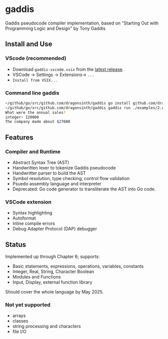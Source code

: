 # gaddis

Gaddis pseudocode compiler implementation, based on "Starting Out with Programming Logic and Design" by Tony Gaddis

## Install and Use

### VScode (recommended)

- Download `gaddis-vscode.vsix` from the [latest release](https://github.com/dragonsinth/gaddis/releases/latest).
- VSCode -> Settings -> Extensions-> `...`
- `Install from VSIX...`

### Command line gaddis

```bash
~/github/go/src/github.com/dragonsinth/gaddis go install github.com/dragonsinth/gaddis/...
~/github/go/src/github.com/dragonsinth/gaddis gaddis run ./examples/2.gad 
What were the annual sales?
integer> 120000
The company made about $27600
```

## Features

### Compiler and Runtime
- Abstract Syntax Tree (AST)
- Handwritten lexer to tokenize Gaddis pseudocode
- Handwritter parser to build the AST
- Symbol resolution, type checking, control flow validation
- Psuedo assembly language and interpreter
- Deprecated: Go code generator to transliterate the AST into Go code.

### VSCode extension
- Syntax highlighting
- Autoformat
- Inline compile errors
- Debug Adapter Protocol (DAP) debugger

## Status

Implemented up through Chapter 6; supports:

- Basic statements, expressions, operations, variables, constants
- Integer, Real, String, Character Boolean
- Modules and Functions
- Input, Display, external function library

Should cover the whole language by May 2025.

### Not yet supported

- arrays
- classes
- string processing and characters
- file I/O
